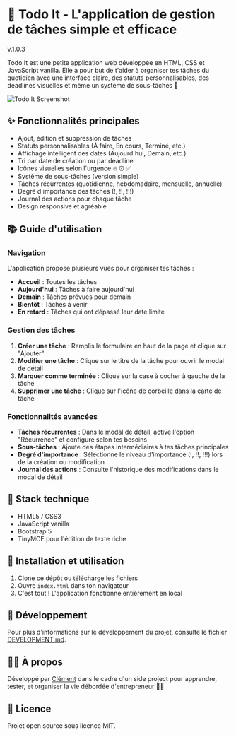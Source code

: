 # 📂️ Todo It - L'application de gestion de tâches simple et efficace

v.1.0.3

Todo It est une petite application web développée en HTML, CSS et JavaScript vanilla. Elle a pour but de t'aider à organiser tes tâches du quotidien avec une interface claire, des statuts personnalisables, des deadlines visuelles et même un système de sous-tâches 💪

![Todo It Screenshot](screenshot.png)

## ✨ Fonctionnalités principales

- Ajout, édition et suppression de tâches
- Statuts personnalisables (À faire, En cours, Terminé, etc.)
- Affichage intelligent des dates (Aujourd'hui, Demain, etc.)
- Tri par date de création ou par deadline
- Icônes visuelles selon l'urgence 🔥 ⏰ ✅
- Système de sous-tâches (version simple)
- Tâches récurrentes (quotidienne, hebdomadaire, mensuelle, annuelle)
- Degré d'importance des tâches (!, !!, !!!)
- Journal des actions pour chaque tâche
- Design responsive et agréable

## 📚 Guide d'utilisation

### Navigation

L'application propose plusieurs vues pour organiser tes tâches :
- **Accueil** : Toutes les tâches
- **Aujourd'hui** : Tâches à faire aujourd'hui
- **Demain** : Tâches prévues pour demain
- **Bientôt** : Tâches à venir
- **En retard** : Tâches qui ont dépassé leur date limite

### Gestion des tâches

1. **Créer une tâche** : Remplis le formulaire en haut de la page et clique sur "Ajouter"
2. **Modifier une tâche** : Clique sur le titre de la tâche pour ouvrir le modal de détail
3. **Marquer comme terminée** : Clique sur la case à cocher à gauche de la tâche
4. **Supprimer une tâche** : Clique sur l'icône de corbeille dans la carte de tâche

### Fonctionnalités avancées

- **Tâches récurrentes** : Dans le modal de détail, active l'option "Récurrence" et configure selon tes besoins
- **Sous-tâches** : Ajoute des étapes intermédiaires à tes tâches principales
- **Degré d'importance** : Sélectionne le niveau d'importance (!, !!, !!!) lors de la création ou modification
- **Journal des actions** : Consulte l'historique des modifications dans le modal de détail

## 🔧 Stack technique

- HTML5 / CSS3
- JavaScript vanilla
- Bootstrap 5
- TinyMCE pour l'édition de texte riche

## 💾 Installation et utilisation

1. Clone ce dépôt ou télécharge les fichiers
2. Ouvre `index.html` dans ton navigateur
3. C'est tout ! L'application fonctionne entièrement en local

## 📝 Développement

Pour plus d'informations sur le développement du projet, consulte le fichier [DEVELOPMENT.md](DEVELOPMENT.md).

## 🙋‍♂️ À propos

Développé par [Clément](https://github.com/chaussoulier) dans le cadre d'un side project pour apprendre, tester, et organiser la vie débordée d'entrepreneur 👨‍💻

## 📜 Licence

Projet open source sous licence MIT.